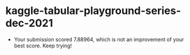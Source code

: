 # kaggle-tabular-playground-series-dec-2021

- Your submission scored 7.88964, which is not an improvement of your best score. Keep trying!
